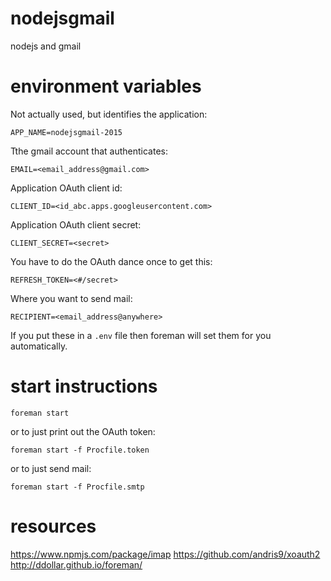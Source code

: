 nodejsgmail
===========

nodejs and gmail

# environment variables

Not actually used, but identifies the application:

`APP_NAME=nodejsgmail-2015`

Tthe gmail account that authenticates:

`EMAIL=<email_address@gmail.com>`

Application OAuth client id:

`CLIENT_ID=<id_abc.apps.googleusercontent.com>`

Application OAuth client secret:

`CLIENT_SECRET=<secret>`

You have to do the OAuth dance once to get this:

`REFRESH_TOKEN=<#/secret>`

Where you want to send mail:

`RECIPIENT=<email_address@anywhere>`

If you put these in a `.env` file then foreman will set them for you
automatically.

# start instructions

`foreman start`

or to just print out the OAuth token:

`foreman start -f Procfile.token`

or to just send mail:

`foreman start -f Procfile.smtp`

# resources

https://www.npmjs.com/package/imap
https://github.com/andris9/xoauth2
http://ddollar.github.io/foreman/
